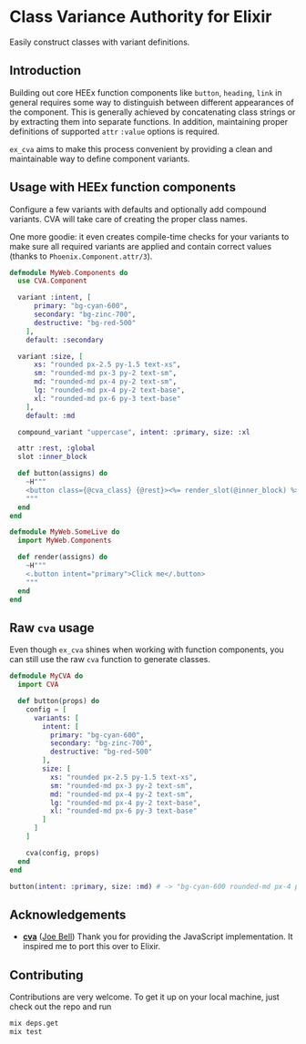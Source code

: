 # Class Variance Authority for Elixir

Easily construct classes with variant definitions.

## Introduction

Building out core HEEx function components like `button`, `heading`, `link` in general requires
some way to distinguish between different appearances of the component. This is generally achieved
by concatenating class strings or by extracting them into separate functions. In addition, maintaining proper definitions of supported `attr` `:value` options is required.

`ex_cva` aims to make this process convenient by providing a clean and maintainable way to define component variants.

## Usage with HEEx function components

Configure a few variants with defaults and optionally add compound variants. CVA will take care of creating the proper class names.

One more goodie: it even creates compile-time checks for your variants to make sure all required
variants are applied and contain correct values (thanks to `Phoenix.Component.attr/3`).

```elixir
defmodule MyWeb.Components do
  use CVA.Component

  variant :intent, [
      primary: "bg-cyan-600",
      secondary: "bg-zinc-700",
      destructive: "bg-red-500"
    ],
    default: :secondary

  variant :size, [
      xs: "rounded px-2.5 py-1.5 text-xs",
      sm: "rounded-md px-3 py-2 text-sm",
      md: "rounded-md px-4 py-2 text-sm",
      lg: "rounded-md px-4 py-2 text-base",
      xl: "rounded-md px-6 py-3 text-base"
    ],
    default: :md

  compound_variant "uppercase", intent: :primary, size: :xl

  attr :rest, :global
  slot :inner_block

  def button(assigns) do
    ~H"""
    <button class={@cva_class} {@rest}><%= render_slot(@inner_block) %></button>
    """
  end
end

defmodule MyWeb.SomeLive do
  import MyWeb.Components

  def render(assigns) do
    ~H"""
    <.button intent="primary">Click me</.button>
    """
  end
end
```

## Raw `cva` usage

Even though `ex_cva` shines when working with function components, you can still use the raw `cva` function to generate classes.

```elixir
defmodule MyCVA do
  import CVA

  def button(props) do
    config = [
      variants: [
        intent: [
          primary: "bg-cyan-600",
          secondary: "bg-zinc-700",
          destructive: "bg-red-500"
        ],
        size: [
          xs: "rounded px-2.5 py-1.5 text-xs",
          sm: "rounded-md px-3 py-2 text-sm",
          md: "rounded-md px-4 py-2 text-sm",
          lg: "rounded-md px-4 py-2 text-base",
          xl: "rounded-md px-6 py-3 text-base"
        ]
      ]
    ]

    cva(config, props)
  end
end

button(intent: :primary, size: :md) # -> "bg-cyan-600 rounded-md px-4 py-2 text-sm"
```

## Acknowledgements

- [**cva**](https://github.com/joe-bell/cva) ([Joe Bell](https://github.com/joe-bell))
  Thank you for providing the JavaScript implementation. It inspired me to port this over to Elixir.

## Contributing

Contributions are very welcome. To get it up on your local machine, just check out the repo and run

```bash
mix deps.get
mix test
```
